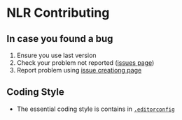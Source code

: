 # NLR Contributing

## In case you found a bug
1. Ensure you use last version
2. Check your problem not reported ([issues page](https://github.com/nitis-languages/runtime/issues?q=sort%3Aupdated-desc+is%3Aissue+is%3Aopen))
3. Report problem using [issue creationg page](https://github.com/nitis-languages/runtime/issues/new/choose)

## Coding Style
+ The essential coding style is contains in [`.editorconfig`](https://github.com/nitis-languages/runtime/blob/main/.editorconfig)
